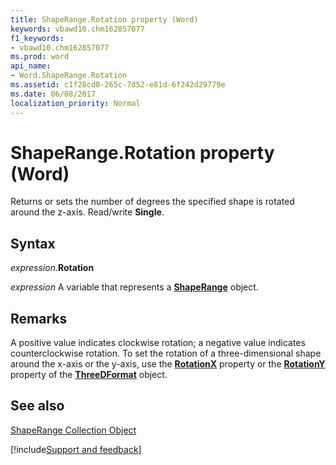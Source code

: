 ```yaml
---
title: ShapeRange.Rotation property (Word)
keywords: vbawd10.chm162857077
f1_keywords:
- vbawd10.chm162857077
ms.prod: word
api_name:
- Word.ShapeRange.Rotation
ms.assetid: c1f28cd0-265c-7d52-e81d-6f242d29779e
ms.date: 06/08/2017
localization_priority: Normal
---
```



# ShapeRange.Rotation property (Word)

Returns or sets the number of degrees the specified shape is rotated around the z-axis. Read/write  **Single**.


## Syntax

_expression_.**Rotation**

_expression_ A variable that represents a **[ShapeRange](Word.shaperange.md)** object.


## Remarks

A positive value indicates clockwise rotation; a negative value indicates counterclockwise rotation. To set the rotation of a three-dimensional shape around the x-axis or the y-axis, use the  **[RotationX](Word.ThreeDFormat.RotationX.md)** property or the **[RotationY](Word.ThreeDFormat.RotationY.md)** property of the **[ThreeDFormat](Word.ThreeDFormat.md)** object.


## See also


[ShapeRange Collection Object](Word.shaperange.md)

[!include[Support and feedback](~/includes/feedback-boilerplate.md)]